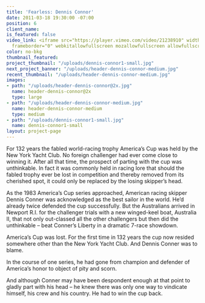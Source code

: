```yaml
---
title: 'Fearless: Dennis Connor'
date: 2011-03-18 19:30:00 -07:00
position: 6
client_name: 
is_featured: false
video_link: <iframe src="https://player.vimeo.com/video/21238910" width="640" height="480"
  frameborder="0" webkitallowfullscreen mozallowfullscreen allowfullscreen></iframe>
color: no-bkg
thumbnail_featured: 
project_thumbnail: "/uploads/dennis-connor1-small.jpg"
next_project_banner: "/uploads/header-dennis-connor-medium.jpg"
recent_thumbnail: "/uploads/header-dennis-connor-medium.jpg"
images:
- path: "/uploads/header-dennis-connor@2x.jpg"
  name: header-dennis-connor@2x
  type: large
- path: "/uploads/header-dennis-connor-medium.jpg"
  name: header-dennis-connor-medium
  type: medium
- path: "/uploads/dennis-connor1-small.jpg"
  name: dennis-connor1-small
layout: project-page
---
```


For 132 years the fabled world-racing trophy America’s Cup was held by the New York Yacht Club. No foreign challenger had ever come close to winning it. After all that time, the prospect of parting with the cup was unthinkable. In fact it was commonly held in racing lore that should the fabled trophy ever be lost in competition and thereby removed from its cherished spot, it could only be replaced by the losing skipper’s head.

As the 1983 America’s Cup series approached, American racing skipper Dennis Conner was acknowledged as the best sailor in the world. He’d already twice defended the cup successfully. But the Australians arrived in Newport R.I. for the challenger trials with a new winged-keel boat, Australia II, that not only out-classed all the other challengers but then did the unthinkable – beat Conner’s Liberty in a dramatic 7-race showdown.

America’s Cup was lost. For the first time in 132 years the cup now resided somewhere other than the New York Yacht Club. And Dennis Conner was to blame.

In the course of one series, he had gone from champion and defender of America’s honor to object of pity and scorn.

And although Conner may have been despondent enough at that point to gladly part with his head – he knew there was only one way to vindicate himself, his crew and his country. He had to win the cup back.
